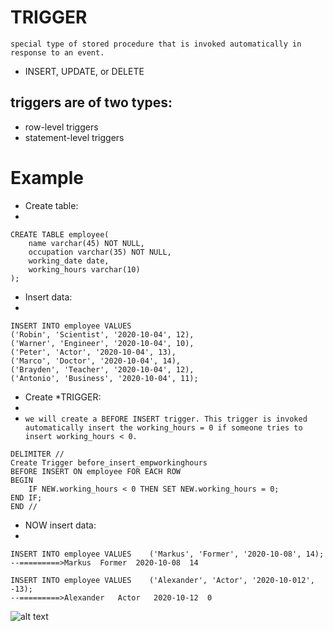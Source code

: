 # TRIGGER
`special type of stored procedure that is invoked automatically in response to an event.`
- INSERT, UPDATE, or DELETE

triggers are of two types:
-
- row-level triggers
- statement-level triggers

# Example
- Create table:
-
```
CREATE TABLE employee(  
    name varchar(45) NOT NULL,    
    occupation varchar(35) NOT NULL,    
    working_date date,  
    working_hours varchar(10)  
);  
```
- Insert data:
-
```
INSERT INTO employee VALUES    
('Robin', 'Scientist', '2020-10-04', 12),  
('Warner', 'Engineer', '2020-10-04', 10),  
('Peter', 'Actor', '2020-10-04', 13),  
('Marco', 'Doctor', '2020-10-04', 14),  
('Brayden', 'Teacher', '2020-10-04', 12),  
('Antonio', 'Business', '2020-10-04', 11);  
```
- Create *TRIGGER:
-
- `we will create a BEFORE INSERT trigger. This trigger is invoked automatically insert the working_hours = 0 if someone tries to insert working_hours < 0.`
```
DELIMITER //  
Create Trigger before_insert_empworkinghours  
BEFORE INSERT ON employee FOR EACH ROW  
BEGIN  
	IF NEW.working_hours < 0 THEN SET NEW.working_hours = 0;  
END IF;  
END // 
```

- NOW insert data:
-
```
INSERT INTO employee VALUES    ('Markus', 'Former', '2020-10-08', 14); 
--=========>Markus	Former	2020-10-08	14

INSERT INTO employee VALUES    ('Alexander', 'Actor', '2020-10-012', -13);
--=========>Alexander	Actor	2020-10-12	0
```
![alt text](https://github.com/aa-nadim/dbms/blob/main/TRIGGER/trigger.png?raw=true)

